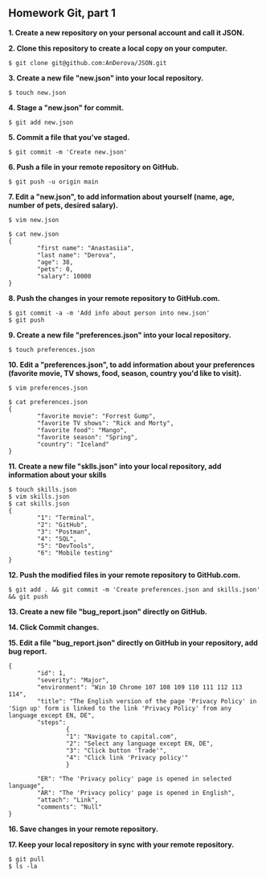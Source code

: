 
## Homework Git, part 1
**1. Create a new repository on your personal account and call it JSON.**

**2. Clone this repository to create a local copy on your computer.**
```
$ git clone git@github.com:AnDerova/JSON.git
```

**3. Create a new file "new.json" into your local repository.**
```
$ touch new.json
```

**4. Stage a "new.json" for commit.**
```
$ git add new.json
```
**5. Commit a file that you've staged.**
```
$ git commit -m 'Create new.json'
```
**6. Push a file in your remote repository on GitHub.**
```
$ git push -u origin main
```
**7. Edit a "new.json", to add information about yourself (name, age, number of pets, desired salary).**
```
$ vim new.json

$ cat new.json
{
        "first name": "Anastasiia",
        "last name": "Derova",
        "age": 38,
        "pets": 0,
        "salary": 10000
}
```
**8. Push the changes in your remote repository to GitHub.com.**
```
$ git commit -a -m 'Add info about person into new.json'
$ git push
```
**9. Create a new file "preferences.json" into your local repository.**
```
$ touch preferences.json
```
**10. Edit a "preferences.json", to add information about your preferences (favorite movie, TV shows, food, season, country you'd like to visit).**
```
$ vim preferences.json

$ cat preferences.json
{
        "favorite movie": "Forrest Gump",
        "favorite TV shows": "Rick and Morty",
        "favorite food": "Mango",
        "favorite season": "Spring",
        "country": "Iceland"
}
```
**11. Create a new file "sklls.json" into your local repository, add information about your skills**
```
$ touch skills.json
$ vim skills.json
$ cat skills.json
{
        "1": "Terminal",
        "2": "GitHub",
        "3": "Postman",
        "4": "SQL",
        "5": "DevTools",
        "6": "Mobile testing"
}
```
**12. Push the modified files in your remote repository to GitHub.com.**
```
$ git add . && git commit -m 'Create preferences.json and skills.json' && git push
```
**13. Create a new file "bug_report.json" directly on GitHub.**

**14. Click Commit changes.**

**15. Edit a file "bug_report.json" directly on GitHub in your repository, add bug report.** 
```
{
        "id": 1,
        "severity": "Major",
        "environment": "Win 10 Chrome 107 108 109 110 111 112 113 114",
        "title": "The English version of the page 'Privacy Policy' in 'Sign up' form is linked to the link 'Privacy Policy' from any language except EN, DE",
        "steps":
                {
                "1": "Navigate to capital.com",
                "2": "Select any language exсept EN, DE",
                "3": "Click button 'Trade'",
                "4": "Click link 'Privacy policy'"
                }

        "ER": "The 'Privacy policy' page is opened in selected language",
        "AR": "The 'Privacy policy' page is opened in English",
        "attach": "Link",
        "comments": "Null"
}
```

**16. Save changes in your remote repository.**

**17. Keep your local repository in sync with your remote repository.**
```
$ git pull
$ ls -la
```
